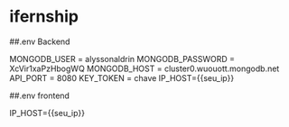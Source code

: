 # ifernship

##.env Backend

MONGODB_USER = alyssonaldrin
MONGODB_PASSWORD = XcVir1xaPzHbogWQ
MONGODB_HOST = cluster0.wuouott.mongodb.net
API_PORT = 8080
KEY_TOKEN = chave
IP_HOST={{seu_ip}}

##.env frontend

IP_HOST={{seu_ip}}
